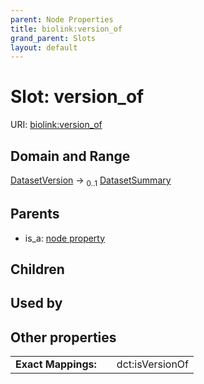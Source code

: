 ```yaml
---
parent: Node Properties
title: biolink:version_of
grand_parent: Slots
layout: default
---
```


# Slot: version_of




URI: [biolink:version_of](https://w3id.org/biolink/vocab/version_of)

## Domain and Range

[DatasetVersion](DatasetVersion.md) ->  <sub>0..1</sub> [DatasetSummary](DatasetSummary.md)

## Parents

 *  is_a: [node property](node_property.md)

## Children


## Used by


## Other properties

|  |  |  |
| --- | --- | --- |
| **Exact Mappings:** | | dct:isVersionOf |


